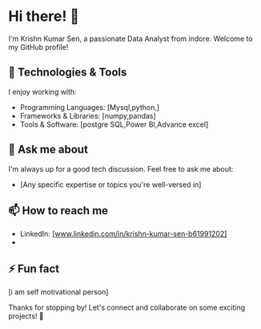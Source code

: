 # Hi there! 👋

I'm Krishn Kumar Sen, a passionate Data Analyst from indore. Welcome to my GitHub profile!

## 🔧 Technologies & Tools

I enjoy working with:

- Programming Languages: [Mysql,python,]
- Frameworks & Libraries: [numpy,pandas]
- Tools & Software: [postgre SQL,Power BI,Advance excel]

## 💬 Ask me about

I'm always up for a good tech discussion. Feel free to ask me about:

- [Any specific expertise or topics you're well-versed in]

## 📫 How to reach me

- LinkedIn: [www.linkedin.com/in/krishn-kumar-sen-b61991202]
- 

## ⚡ Fun fact

[i am self motivational person]

Thanks for stopping by! Let's connect and collaborate on some exciting projects! 🚀
